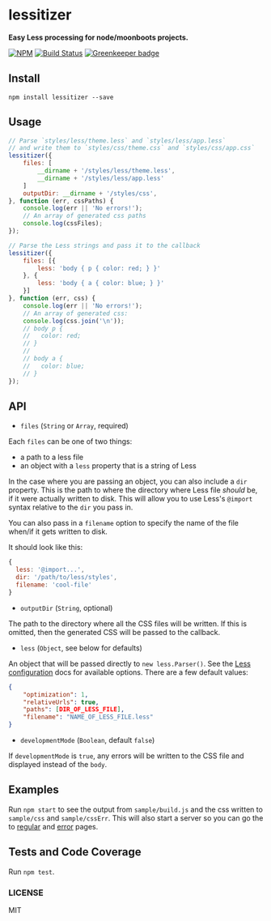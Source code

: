 lessitizer
===============

**Easy Less processing for node/moonboots projects.**

[![NPM](https://nodei.co/npm/lessitizer.png)](https://nodei.co/npm/lessitizer/)
[![Build Status](https://travis-ci.org/lukekarrys/lessitizer.png?branch=master)](https://travis-ci.org/lukekarrys/lessitizer)
[![Greenkeeper badge](https://badges.greenkeeper.io/lukekarrys/lessitizer.svg)](https://greenkeeper.io/)


## Install

`npm install lessitizer --save`


## Usage

```js
// Parse `styles/less/theme.less` and `styles/less/app.less`
// and write them to `styles/css/theme.css` and `styles/css/app.css`
lessitizer({
    files: [
        __dirname + '/styles/less/theme.less',
        __dirname + '/styles/less/app.less'
    ]
    outputDir: __dirname + '/styles/css',
}, function (err, cssPaths) {
    console.log(err || 'No errors!');
    // An array of generated css paths
    console.log(cssFiles);
});
```

```js
// Parse the Less strings and pass it to the callback
lessitizer({
    files: [{
        less: 'body { p { color: red; } }'
    }, {
        less: 'body { a { color: blue; } }'
    }]
}, function (err, css) {
    console.log(err || 'No errors!');
    // An array of generated css:
    console.log(css.join('\n'));
    // body p {
    //   color: red;
    // }
    //
    // body a {
    //   color: blue;
    // }
});
```


## API

- `files` (`String` or `Array`, required)

Each `files` can be one of two things:
  - a path to a less file
  - an object with a `less` property that is a string of Less

In the case where you are passing an object, you can also include a `dir` property. This is the path to where the directory where Less file *should* be, if it were actually written to disk. This will allow you to use Less's `@import` syntax relative to the `dir` you pass in.

You can also pass in a `filename` option to specify the name of the file when/if it gets written to disk.

It should look like this:

```js
{
  less: '@import...',
  dir: '/path/to/less/styles',
  filename: 'cool-file'
}
```

- `outputDir` (`String`, optional)

The path to the directory where all the CSS files will be written. If this is omitted, then the generated CSS will be passed to the callback.

- `less` (`Object`, see below for defaults)

An object that will be passed directly to `new less.Parser()`. See the [Less configuration](http://lesscss.org/#using-less-configuration) docs for available options. There are a few default values:

```json
{
    "optimization": 1,
    "relativeUrls": true,
    "paths": [DIR_OF_LESS_FILE],
    "filename": "NAME_OF_LESS_FILE.less"
}
```

- `developmentMode` (`Boolean`, default `false`)

If `developmentMode` is `true`, any errors will be written to the CSS file and displayed instead of the `body`.


## Examples

Run `npm start` to see the output from `sample/build.js` and the css written to `sample/css` and `sample/cssErr`. This will also start a server so you can go the to [regular](http://localhost:8000/) and [error](http://localhost:8000/error.html) pages.


## Tests and Code Coverage

Run `npm test`.


### LICENSE

MIT
